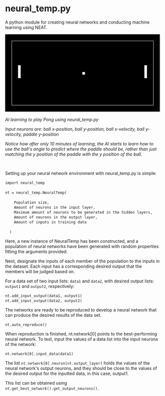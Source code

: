 # neural_temp.py
A python module for creating neural networks and conducting machine learning using NEAT.

![](Pong.gif)

*AI learning to play Pong using neural_temp.py*

*Input neurons are: ball x-position, ball y-position, ball x-velocity, ball y-velocity, paddle y-position*

*Notice how after only 10 minutes of learning, the AI starts to learn how to use the ball's angle to predict where the paddle should be, rather than just matching the y position of the paddle with the y position of the ball.*

<br>

Setting up your neural network environment with neural_temp.py is simple:

```
import neural_temp

nt = neural_temp.NeuralTemp(
  
    Population size,
    Amount of neurons in the input layer,
    Maximum amount of neurons to be generated in the hidden layers,
    Amount of neurons in the output layer,
    Amount of inputs in training data
    
  )
  ```
  
Here, a new instance of NeuralTemp has been constructed, and a population of neural networks have been generated with random properties fitting the arguments provided.

Next, designate the inputs of each member of the population to the inputs in the dataset. Each input has a corresponding desired output that the members will be judged based on.

For a data set of two input lists: `data1` and `data2`, with desired output lists: `output1` and `output2`, respectively:

```
nt.add_input_output(data1, output1)
nt.add_input_output(data2, output2)
```

The networks are ready to be reproduced to develop a neural network that can produce the desired results of the data set.

```
nt.auto_reproduce()
```

When reproduction is finished, nt.network[0] points to the best-performing neural network. To test, input the values of a data list into the input neurons of the network:

```
nt.network[0].input_data(data1)
```

The list `nt.network[0].neuron[nt.output_layer]` holds the values of the neural network's output neurons, and they should be close to the values of the desired output for the inputted data, in this case, output1.
  
This list can be obtained using `nt.get_best_network().get_output_neurons()`.
